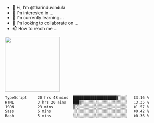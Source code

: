 - 👋 Hi, I’m @tharinduvindula
- 👀 I’m interested in ...
- 🌱 I’m currently learning ...
- 💞️ I’m looking to collaborate on ...
- 📫 How to reach me ...

<!---
tharinduvindula/tharinduvindula is a ✨ special ✨ repository because its `README.md` (this file) appears on your GitHub profile.
You can click the Preview link to take a look at your changes.
--->

<img height="180em" src="https://github-readme-stats.vercel.app/api?username=tharinduvindula&show_icons=true&hide_border=false&&count_private=true&include_all_commits=true" />


<!--START_SECTION:waka-->

```txt
TypeScript     20 hrs 48 mins  ████████████████████▓░░░░   83.16 %
HTML           3 hrs 20 mins   ███▒░░░░░░░░░░░░░░░░░░░░░   13.35 %
JSON           23 mins         ▒░░░░░░░░░░░░░░░░░░░░░░░░   01.57 %
Sass           6 mins          ░░░░░░░░░░░░░░░░░░░░░░░░░   00.42 %
Bash           5 mins          ░░░░░░░░░░░░░░░░░░░░░░░░░   00.36 %
```

<!--END_SECTION:waka-->

